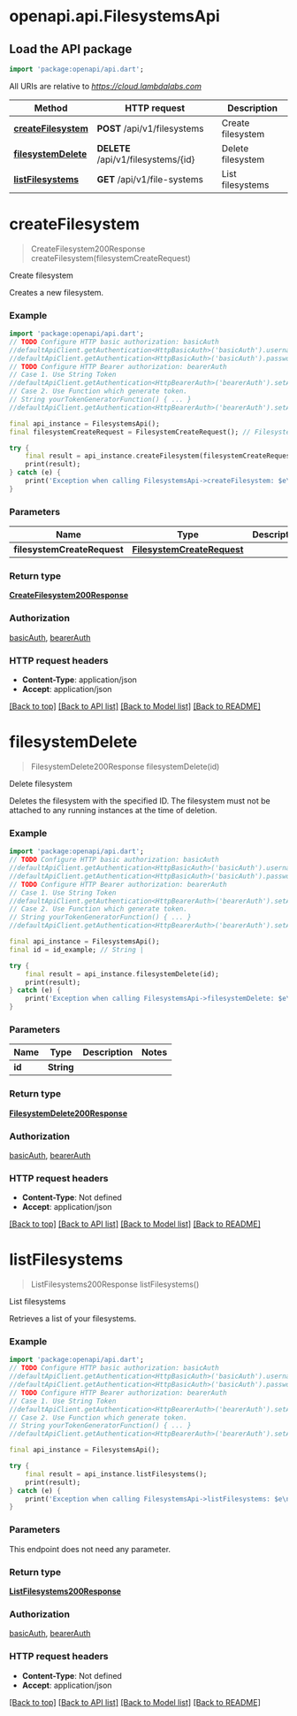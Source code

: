 # openapi.api.FilesystemsApi

## Load the API package
```dart
import 'package:openapi/api.dart';
```

All URIs are relative to *https://cloud.lambdalabs.com*

Method | HTTP request | Description
------------- | ------------- | -------------
[**createFilesystem**](FilesystemsApi.md#createfilesystem) | **POST** /api/v1/filesystems | Create filesystem
[**filesystemDelete**](FilesystemsApi.md#filesystemdelete) | **DELETE** /api/v1/filesystems/{id} | Delete filesystem
[**listFilesystems**](FilesystemsApi.md#listfilesystems) | **GET** /api/v1/file-systems | List filesystems


# **createFilesystem**
> CreateFilesystem200Response createFilesystem(filesystemCreateRequest)

Create filesystem

Creates a new filesystem.

### Example
```dart
import 'package:openapi/api.dart';
// TODO Configure HTTP basic authorization: basicAuth
//defaultApiClient.getAuthentication<HttpBasicAuth>('basicAuth').username = 'YOUR_USERNAME'
//defaultApiClient.getAuthentication<HttpBasicAuth>('basicAuth').password = 'YOUR_PASSWORD';
// TODO Configure HTTP Bearer authorization: bearerAuth
// Case 1. Use String Token
//defaultApiClient.getAuthentication<HttpBearerAuth>('bearerAuth').setAccessToken('YOUR_ACCESS_TOKEN');
// Case 2. Use Function which generate token.
// String yourTokenGeneratorFunction() { ... }
//defaultApiClient.getAuthentication<HttpBearerAuth>('bearerAuth').setAccessToken(yourTokenGeneratorFunction);

final api_instance = FilesystemsApi();
final filesystemCreateRequest = FilesystemCreateRequest(); // FilesystemCreateRequest | 

try {
    final result = api_instance.createFilesystem(filesystemCreateRequest);
    print(result);
} catch (e) {
    print('Exception when calling FilesystemsApi->createFilesystem: $e\n');
}
```

### Parameters

Name | Type | Description  | Notes
------------- | ------------- | ------------- | -------------
 **filesystemCreateRequest** | [**FilesystemCreateRequest**](FilesystemCreateRequest.md)|  | 

### Return type

[**CreateFilesystem200Response**](CreateFilesystem200Response.md)

### Authorization

[basicAuth](../README.md#basicAuth), [bearerAuth](../README.md#bearerAuth)

### HTTP request headers

 - **Content-Type**: application/json
 - **Accept**: application/json

[[Back to top]](#) [[Back to API list]](../README.md#documentation-for-api-endpoints) [[Back to Model list]](../README.md#documentation-for-models) [[Back to README]](../README.md)

# **filesystemDelete**
> FilesystemDelete200Response filesystemDelete(id)

Delete filesystem

Deletes the filesystem with the specified ID. The filesystem must not be attached to any running instances at the time of deletion.

### Example
```dart
import 'package:openapi/api.dart';
// TODO Configure HTTP basic authorization: basicAuth
//defaultApiClient.getAuthentication<HttpBasicAuth>('basicAuth').username = 'YOUR_USERNAME'
//defaultApiClient.getAuthentication<HttpBasicAuth>('basicAuth').password = 'YOUR_PASSWORD';
// TODO Configure HTTP Bearer authorization: bearerAuth
// Case 1. Use String Token
//defaultApiClient.getAuthentication<HttpBearerAuth>('bearerAuth').setAccessToken('YOUR_ACCESS_TOKEN');
// Case 2. Use Function which generate token.
// String yourTokenGeneratorFunction() { ... }
//defaultApiClient.getAuthentication<HttpBearerAuth>('bearerAuth').setAccessToken(yourTokenGeneratorFunction);

final api_instance = FilesystemsApi();
final id = id_example; // String | 

try {
    final result = api_instance.filesystemDelete(id);
    print(result);
} catch (e) {
    print('Exception when calling FilesystemsApi->filesystemDelete: $e\n');
}
```

### Parameters

Name | Type | Description  | Notes
------------- | ------------- | ------------- | -------------
 **id** | **String**|  | 

### Return type

[**FilesystemDelete200Response**](FilesystemDelete200Response.md)

### Authorization

[basicAuth](../README.md#basicAuth), [bearerAuth](../README.md#bearerAuth)

### HTTP request headers

 - **Content-Type**: Not defined
 - **Accept**: application/json

[[Back to top]](#) [[Back to API list]](../README.md#documentation-for-api-endpoints) [[Back to Model list]](../README.md#documentation-for-models) [[Back to README]](../README.md)

# **listFilesystems**
> ListFilesystems200Response listFilesystems()

List filesystems

Retrieves a list of your filesystems.

### Example
```dart
import 'package:openapi/api.dart';
// TODO Configure HTTP basic authorization: basicAuth
//defaultApiClient.getAuthentication<HttpBasicAuth>('basicAuth').username = 'YOUR_USERNAME'
//defaultApiClient.getAuthentication<HttpBasicAuth>('basicAuth').password = 'YOUR_PASSWORD';
// TODO Configure HTTP Bearer authorization: bearerAuth
// Case 1. Use String Token
//defaultApiClient.getAuthentication<HttpBearerAuth>('bearerAuth').setAccessToken('YOUR_ACCESS_TOKEN');
// Case 2. Use Function which generate token.
// String yourTokenGeneratorFunction() { ... }
//defaultApiClient.getAuthentication<HttpBearerAuth>('bearerAuth').setAccessToken(yourTokenGeneratorFunction);

final api_instance = FilesystemsApi();

try {
    final result = api_instance.listFilesystems();
    print(result);
} catch (e) {
    print('Exception when calling FilesystemsApi->listFilesystems: $e\n');
}
```

### Parameters
This endpoint does not need any parameter.

### Return type

[**ListFilesystems200Response**](ListFilesystems200Response.md)

### Authorization

[basicAuth](../README.md#basicAuth), [bearerAuth](../README.md#bearerAuth)

### HTTP request headers

 - **Content-Type**: Not defined
 - **Accept**: application/json

[[Back to top]](#) [[Back to API list]](../README.md#documentation-for-api-endpoints) [[Back to Model list]](../README.md#documentation-for-models) [[Back to README]](../README.md)


